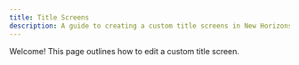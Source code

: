 ```yaml
---
title: Title Screens
description: A guide to creating a custom title screens in New Horizons
---
```


Welcome! This page outlines how to edit a custom title screen.